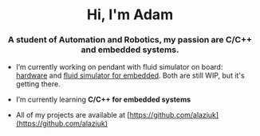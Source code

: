 <h1 align="center">Hi, I'm Adam</h1>
<h3 align="center">A student of Automation and Robotics, my passion are C/C++ and embedded systems.</h3>

- I’m currently working on pendant with fluid simulator on board: [hardware](https://github.com/alaziuk/fluid_simulator_hardware) and [fluid simulator for embedded](https://github.com/alaziuk/fluid_simulator_embedded). Both are still WIP, but it's getting there.

- I’m currently learning **C/C++ for embedded systems**

- All of my projects are available at [https://github.com/alaziuk](https://github.com/alaziuk)
